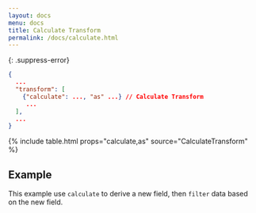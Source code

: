 ```yaml
---
layout: docs
menu: docs
title: Calculate Transform
permalink: /docs/calculate.html
---
```


{: .suppress-error}
```json
{
  ...
  "transform": [
    {"calculate": ..., "as" ...} // Calculate Transform
     ...
  ],
  ...
}
```

{% include table.html props="calculate,as" source="CalculateTransform" %}

## Example

This example use `calculate` to derive a new field, then `filter` data based on the new field.

<span class="vl-example" data-name="bar_filter_calc"></span>
